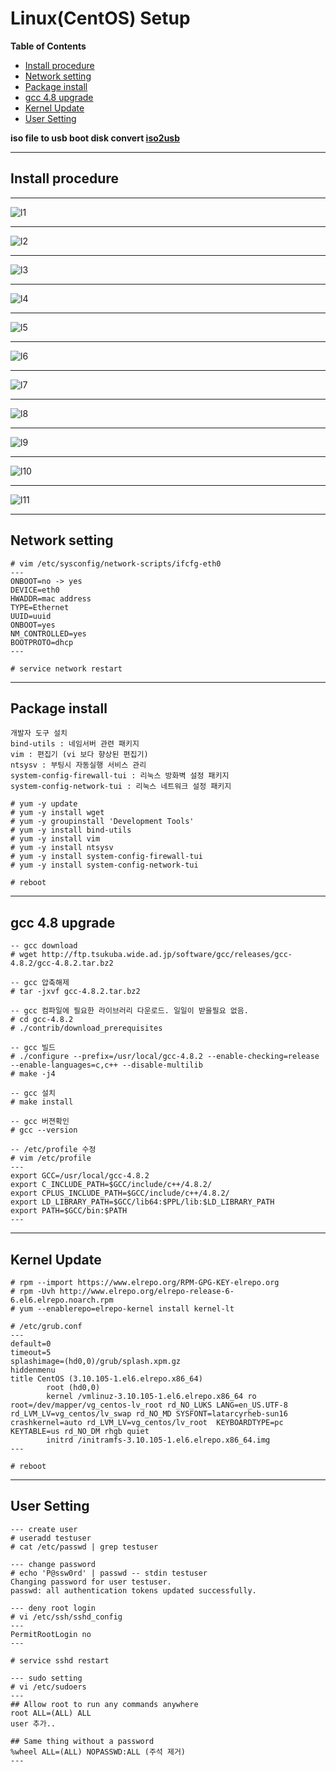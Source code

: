 # Linux(CentOS) Setup
**Table of Contents**
- [Install procedure](#install-procedure)
- [Network setting](#network-setting)
- [Package install](#package-install)
- [gcc 4.8 upgrade](#gcc-48-upgrade)
- [Kernel Update](#kernel-update)
- [User Setting](#user-setting)

**iso file to usb boot disk convert [iso2usb](http://iso2usb.sourceforge.net/)**

---

## Install procedure
---

![l1](/assets/l1.jpg)

---

![l2](/assets/l2.jpg)

---

![l3](/assets/l3.jpg)

---

![l4](/assets/l4.jpg)

---

![l5](/assets/l5.png)

---

![l6](/assets/l6.png)

---

![l7](/assets/l7.png)

---

![l8](/assets/l8.png)

---

![l9](/assets/l9.png)

---

![l10](/assets/l10.png)

---

![l11](/assets/l11.png)

---

## Network setting
```
# vim /etc/sysconfig/network-scripts/ifcfg-eth0
---
ONBOOT=no -> yes
DEVICE=eth0
HWADDR=mac address
TYPE=Ethernet
UUID=uuid
ONBOOT=yes
NM_CONTROLLED=yes
BOOTPROTO=dhcp
---

# service network restart
```


---

## Package install

```
개발자 도구 설치
bind-utils : 네임서버 관련 패키지
vim : 편집기 (vi 보다 향상된 편집기)
ntsysv : 부팅시 자동실행 서비스 관리
system-config-firewall-tui : 리눅스 방화벽 설정 패키지
system-config-network-tui : 리눅스 네트워크 설정 패키지

# yum -y update
# yum -y install wget
# yum -y groupinstall 'Development Tools'
# yum -y install bind-utils
# yum -y install vim
# yum -y install ntsysv
# yum -y install system-config-firewall-tui
# yum -y install system-config-network-tui

# reboot
```

---

## gcc 4.8 upgrade

```
-- gcc download
# wget http://ftp.tsukuba.wide.ad.jp/software/gcc/releases/gcc-4.8.2/gcc-4.8.2.tar.bz2

-- gcc 압축해제
# tar -jxvf gcc-4.8.2.tar.bz2

-- gcc 컴파일에 필요한 라이브러리 다운로드. 일일이 받을필요 없음.
# cd gcc-4.8.2
# ./contrib/download_prerequisites

-- gcc 빌드
# ./configure --prefix=/usr/local/gcc-4.8.2 --enable-checking=release --enable-languages=c,c++ --disable-multilib
# make -j4

-- gcc 설치
# make install

-- gcc 버젼확인
# gcc --version

-- /etc/profile 수정
# vim /etc/profile
---
export GCC=/usr/local/gcc-4.8.2
export C_INCLUDE_PATH=$GCC/include/c++/4.8.2/
export CPLUS_INCLUDE_PATH=$GCC/include/c++/4.8.2/
export LD_LIBRARY_PATH=$GCC/lib64:$PPL/lib:$LD_LIBRARY_PATH
export PATH=$GCC/bin:$PATH
---
```

---

## Kernel Update
```
# rpm --import https://www.elrepo.org/RPM-GPG-KEY-elrepo.org
# rpm -Uvh http://www.elrepo.org/elrepo-release-6-6.el6.elrepo.noarch.rpm
# yum --enablerepo=elrepo-kernel install kernel-lt

# /etc/grub.conf
---
default=0
timeout=5
splashimage=(hd0,0)/grub/splash.xpm.gz
hiddenmenu
title CentOS (3.10.105-1.el6.elrepo.x86_64)
        root (hd0,0)
        kernel /vmlinuz-3.10.105-1.el6.elrepo.x86_64 ro root=/dev/mapper/vg_centos-lv_root rd_NO_LUKS LANG=en_US.UTF-8 rd_LVM_LV=vg_centos/lv_swap rd_NO_MD SYSFONT=latarcyrheb-sun16 crashkernel=auto rd_LVM_LV=vg_centos/lv_root  KEYBOARDTYPE=pc KEYTABLE=us rd_NO_DM rhgb quiet
        initrd /initramfs-3.10.105-1.el6.elrepo.x86_64.img
---

# reboot
```

---

## User Setting
```
--- create user
# useradd testuser
# cat /etc/passwd | grep testuser

--- change password
# echo 'P@ssw0rd' | passwd -- stdin testuser
Changing password for user testuser.
passwd: all authentication tokens updated successfully.

--- deny root login
# vi /etc/ssh/sshd_config
---
PermitRootLogin no
---

# service sshd restart

--- sudo setting
# vi /etc/sudoers
---
## Allow root to run any commands anywhere
root ALL=(ALL) ALL
user 추가..

## Same thing without a password
%wheel ALL=(ALL) NOPASSWD:ALL (주석 제거)
---
```
